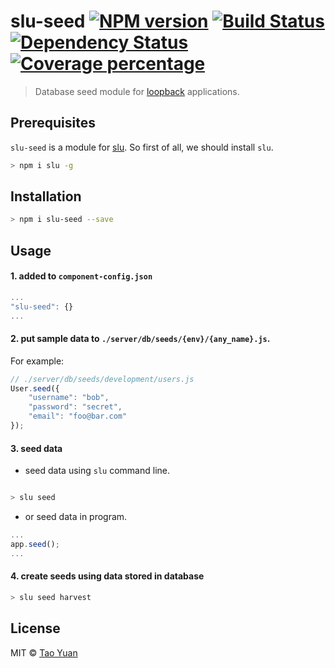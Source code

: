 # slu-seed [![NPM version][npm-image]][npm-url] [![Build Status][travis-image]][travis-url] [![Dependency Status][daviddm-image]][daviddm-url] [![Coverage percentage][coveralls-image]][coveralls-url]

> Database seed module for [loopback](https://github.com/strongloop/loopback) applications.

## Prerequisites

`slu-seed` is a module for [slu](https://github.com/taoyuan/slu). So first of all, we should install `slu`.

```sh
> npm i slu -g
```

## Installation

```sh
> npm i slu-seed --save
```
 
## Usage

#### 1. added to `component-config.json`

```js
...
"slu-seed": {}
...

```
 
#### 2. put sample data to `./server/db/seeds/{env}/{any_name}.js`.

For example:

```js
// ./server/db/seeds/development/users.js
User.seed({
    "username": "bob",
    "password": "secret",
    "email": "foo@bar.com"
});
```

#### 3. seed data

* seed data using `slu` command line.

```sh

> slu seed

```

* or seed data in program.

```js
...
app.seed();
...
```

#### 4. create seeds using data stored in database

```sh
> slu seed harvest
```

## License

MIT © [Tao Yuan]()

[npm-image]: https://badge.fury.io/js/slu-seed.svg
[npm-url]: https://npmjs.org/package/slu-seed
[travis-image]: https://travis-ci.org/taoyuan/slu-seed.svg?branch=master
[travis-url]: https://travis-ci.org/taoyuan/slu-seed
[daviddm-image]: https://david-dm.org/taoyuan/slu-seed.svg?theme=shields.io
[daviddm-url]: https://david-dm.org/taoyuan/slu-seed
[coveralls-image]: https://coveralls.io/repos/taoyuan/slu-seed/badge.svg
[coveralls-url]: https://coveralls.io/r/taoyuan/slu-seed
